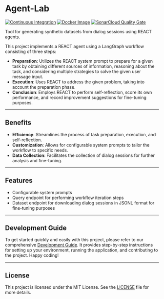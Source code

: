 # Agent-Lab

[![Continuous Integration](https://github.com/bsantanna/agent-lab/actions/workflows/build.yml/badge.svg)](https://github.com/bsantanna/agent-lab/actions/workflows/build.yml)
[![Docker Image](https://github.com/bsantanna/agent-lab/actions/workflows/docker-image.yml/badge.svg)](https://hub.docker.com/r/bsantanna/agent-lab)
[![SonarCloud Quality Gate](https://sonarcloud.io/api/project_badges/measure?project=bsantanna_agent-lab&metric=alert_status)](https://sonarcloud.io/dashboard?id=bsantanna_agent-lab)

Tool for generating synthetic datasets from dialog sessions using REACT agents.

This project implements a REACT agent using a LangGraph workflow consisting of
three steps:

- **Preparation**: Utilizes the REACT system prompt to prepare for a given task
  by obtaining different sources of information, reasoning about the task, and
  considering multiple strategies to solve the given user message input.
- **Execution**: Uses REACT to address the given problem, taking into account
  the preparation phase.
- **Conclusion**: Employs REACT to perform self-reflection, score its own
  performance, and record improvement suggestions for fine-tuning purposes.

---

## Benefits

- **Efficiency**: Streamlines the process of task preparation, execution, and
  self-reflection.
- **Customization**: Allows for configurable system prompts to tailor the
  workflow to specific needs.
- **Data Collection**: Facilitates the collection of dialog sessions for further
  analysis and fine-tuning.

---

## Features

- Configurable system prompts
- Query endpoint for performing workflow iteration steps
- Dataset endpoint for downloading dialog sessions in JSONL format for
  fine-tuning purposes

---

## Development Guide

To get started quickly and easily with this project, please refer to our
comprehensive [Development Guide](doc/DEV_GUIDE.md). It provides step-by-step
instructions for setting up your environment, running the application,
and contributing to the project. Happy coding!

---

## License

This project is licensed under the MIT License. See the [LICENSE](doc/LICENSE.md)
file for
more details.
